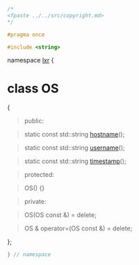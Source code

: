 ```cpp

/*
<fpaste ../../src/copyright.md>
*/

#pragma once

#include <string>

````

namespace [lxr](namespace.list) {

# class OS

{

>public:

>static const std::string [hostname](os_functions.cpp.md)();

>static const std::string [username](os_functions.cpp.md)();

>static const std::string [timestamp](os_functions.cpp.md)();

>protected:

>OS() {}

>private:

>OS(OS const &) = delete;

>OS & operator=(OS const &) = delete;

};

```cpp
} // namespace
```
